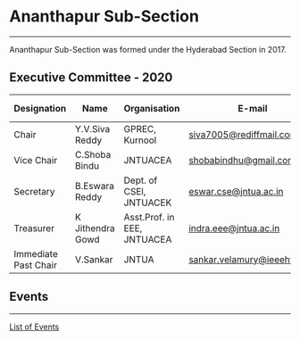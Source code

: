 # Ananthapur Sub-Section
---

Ananthapur Sub-Section was formed under the Hyderabad Section in 2017.

## Executive Committee - 2020

| Designation | Name            | Organisation                  | E-mail                      | Membership No |
| ----------- | --------------- | ----------------------------- | --------------------------- | ------------- |
| Chair  | Y.V.Siva Reddy  | GPREC, Kurnool                | siva7005@rediffmail.com     | SM 91204289    |
| Vice Chair   | C.Shoba Bindu   | JNTUACEA                      | shobabindhu@gmail.com       | SM 91242973   |
| Secretary      | B.Eswara Reddy  | Dept. of CSEl, JNTUACEK       | eswar.cse@jntua.ac.in       | SM 91242952    |
| Treasurer      | K Jithendra Gowd | Asst.Prof. in EEE, JNTUACEA | indra.eee@jntua.ac.in     | SM 91243098    |
| Immediate Past Chair       | V.Sankar        | JNTUA        | sankar.velamury@ieeehyd.org | SM 90339465   |

## Events
---

[List of Events](rssfeed/list.html)